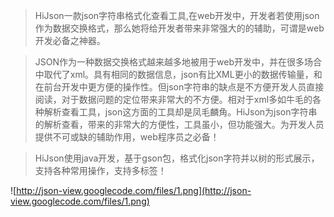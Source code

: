 > HiJson一款json字符串格式化查看工具,在web开发中，开发者若使用json作为数据交换格式，那么她将给开发者带来非常强大的的辅助，可谓是web开发必备之神器。

> JSON作为一种数据交换格式越来越多地被用于web开发中，并在很多场合中取代了xml。具有相同的数据信息，json有比XML更小的数据传输量，和在前台开发中更方便的操作性。但json字符串的缺点是不方便开发人员直接阅读，对于数据问题的定位带来非常大的不方便。相对于xml多如牛毛的各种解析查看工具，json这方面的工具却是凤毛麟角。HiJson为json字符串的解析查看，带来的非常大的方便性，工具虽小，但功能强大。为开发人员提供不可或缺的辅助作用，web程序员之必备！

> HiJson使用java开发，基于gson包，格式化json字符并以树的形式展示，支持各种常用操作，支持多标签！

![http://json-view.googlecode.com/files/1.png](http://json-view.googlecode.com/files/1.png)


